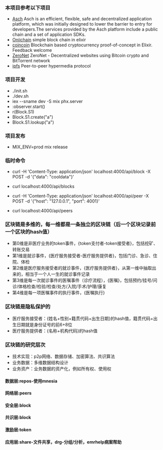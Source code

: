 ### 本项目参考以下项目
* [Asch](https://github.com/AschPlatform/asch) Asch is an efficient, flexible, safe and decentralized application platform, which was initially designed to lower the barrier to entry for developers.The services provided by the Asch platform include a public chain and a set of application SDKs.
* [Oniichain](https://github.com/freester1/Oniichain) simple block chain in elixir
* [coincoin](https://github.com/robinmonjo/coincoin) Blockchain based cryptocurrency proof-of-concept in Elixir. Feedback welcome
* [ZeroNet](https://github.com/HelloZeroNet/ZeroNet) ZeroNet - Decentralized websites using Bitcoin crypto and BitTorrent network
* [ipfs](https://github.com/ipfs/ipfs) Peer-to-peer hypermedia protocol

### 项目开发
* ./init.sh
* ./dev.sh
* iex --sname dev -S mix phx.server
* :observer.start()
* r(Block.S1)
* Block.S1.create("a")
* Block.S1.lookup("a")
### 项目发布
* MIX_ENV=prod mix release

### 临时命令
* curl -H 'Content-Type: application/json' localhost:4000/api/block -X POST -d '{"data": "cooldata"}'

* curl localhost:4000/api/blocks

* curl -H 'Content-Type: application/json' localhost:4000/api/peer -X POST -d '{"host": "127.0.0.1", "port": 4001}'

* curl localhost:4000/api/peers

### 区块链是多维的，每一维都是一条独立的区块链（后一个区块记录前一个区块的hash值）
* 第0维是非医疗业务的token事件，{token支付者-token接受者}，包括挖矿、转账交易
* 第1维是就诊事件，{医疗服务接受者-医疗服务提供者}，包括门诊、急诊、住院、体检
* 第2维是医疗服务接受者的就诊事件，{医疗服务提供者}，从第一维中抽取出来的，相当于一个人一生的就诊事件记录
* 第3维是每一次就诊事件的医嘱事件（诊疗流程），{医嘱}，包括预约/挂号/问诊/体格检查/检验/检查/处方/入院/手术/护理/康复
* 第4维是每一项医嘱事件的执行事件，{医嘱执行}

### 区块链是隐私保护的
* 医疗服务接受者：{姓名+性别+籍贯代码+出生日期}的hash值，籍贯代码+出生日期就是身份证号的前6+8位
* 医疗服务提供者：{名称+机构代码}的hash值

### 区块链的研究层次
* 技术实现：p2p网络、数据存储、加密算法、共识算法
* 业务数据：多维数据结构设计
* 业务资产：业务数据的资产化，例如所有权、使用权

#### 数据层:repos-使用mnesia
#### 网络层:peers
#### 安全层:block
#### 共识层:block
#### 激励层:token
#### 应用层:share-文件共享，drg-分组/分析，emrhelp病案帮助
